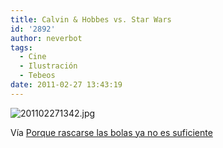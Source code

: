 ```yaml
---
title: Calvin & Hobbes vs. Star Wars
id: '2892'
author: neverbot
tags:
  - Cine
  - Ilustración
  - Tebeos
date: 2011-02-27 13:43:19
---
```


![201102271342.jpg](./201102271342.jpg)

Vía [Porque rascarse las bolas ya no es suficiente](http://mardila.tumblr.com/post/3217457655/today-we-say-hi-to)